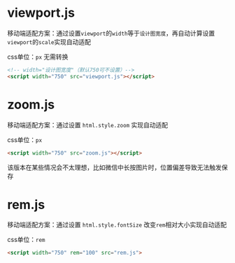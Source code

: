 # viewport.js

移动端适配方案：通过设置`viewport`的`width`等于`设计图宽度`，再自动计算设置`viewport`的`scale`实现自动适配

css单位：`px` 无需转换

```html
<!-- width="设计图宽度"（默认750可不设置）-->
<script width="750" src="viewport.js"></script>
```

# zoom.js

移动端适配方案：通过设置 `html.style.zoom` 实现自动适配

css单位：`px`

```html
<script width="750" src="zoom.js"></script>
```

该版本在某些情况会不太理想，比如微信中长按图片时，位置偏差导致无法触发保存

# rem.js

移动端适配方案：通过设置 `html.style.fontSize` 改变`rem`相对大小实现自动适配

css单位：`rem`

```html
<script width="750" rem="100" src="rem.js">
```